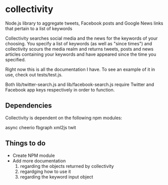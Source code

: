 collectivity
============

Node.js library to aggregate tweets, Facebook posts and Google News links that pertain to a list of keywords


Collectivity searches social media and the news for the keywords of your choosing.  You specify a list of keywords (as well as "since times") and collectivity scours the media realm and returns tweets, posts and news articles containing your keywords and have appeared since the time you specified.

Right now this is all the documentation I have.  To see an example of it in use, check out tests/test.js.

Both lib/twitter-search.js and lib/facebook-search.js require Twitter and Facebook app keys respectively in order to function.

Dependencies
-------------

Collectivity is dependent on the following npm modules:

async
cheerio
fbgraph
xml2js
twit

Things to do
------------

* Create NPM module
* Add more documentation
  1. regarding the objects returned by collectivity
  2. regardging how to use it
  3. regarding the keyword input object